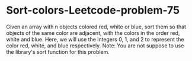 # Sort-colors-Leetcode-problem-75
Given an array with n objects colored red, white or blue, sort them so that objects of the same color are adjacent, with the colors in the order red, white and blue.  Here, we will use the integers 0, 1, and 2 to represent the color red, white, and blue respectively.  Note: You are not suppose to use the library's sort function for this problem.

